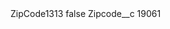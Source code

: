 <?xml version="1.0" encoding="UTF-8"?>
<CustomMetadata xmlns="http://soap.sforce.com/2006/04/metadata" xmlns:xsi="http://www.w3.org/2001/XMLSchema-instance" xmlns:xsd="http://www.w3.org/2001/XMLSchema">
    <label>ZipCode1313</label>
    <protected>false</protected>
    <values>
        <field>Zipcode__c</field>
        <value xsi:type="xsd:string">19061</value>
    </values>
</CustomMetadata>
